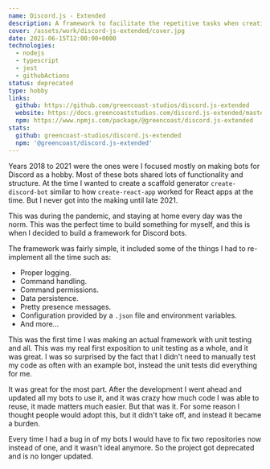 ```yaml
---
name: Discord.js - Extended
description: A framework to facilitate the repetitive tasks when creating Discord bots.
cover: /assets/work/discord-js-extended/cover.jpg
date: 2021-06-15T12:00:00+0000
technologies:
  - nodejs
  - typescript
  - jest
  - githubActions
status: deprecated
type: hobby
links:
  github: https://github.com/greencoast-studios/discord.js-extended
  website: https://docs.greencoaststudios.com/discord.js-extended/master/
  npm: https://www.npmjs.com/package/@greencoast/discord.js-extended
stats:
  github: greencoast-studios/discord.js-extended
  npm: '@greencoast/discord.js-extended'
---
```


Years 2018 to 2021 were the ones were I focused mostly on making bots for Discord as a hobby. Most of these bots shared
lots of functionality and structure. At the time I wanted to create a scaffold generator `create-discord-bot` similar to
how `create-react-app` worked for React apps at the time. But I never got into the making until late 2021.

This was during the pandemic, and staying at home every day was the norm. This was the perfect time to build something
for myself, and this is when I decided to build a framework for Discord bots.

The framework was fairly simple, it included some of the things I had to re-implement all the time such as:

* Proper logging.
* Command handling.
* Command permissions.
* Data persistence.
* Pretty presence messages.
* Configuration provided by a `.json` file and environment variables.
* And more...

This was the first time I was making an actual framework with unit testing and all. This was my real first exposition
to unit testing as a whole, and it was great. I was so surprised by the fact that I didn't need to manually test my
code as often with an example bot, instead the unit tests did everything for me.

It was great for the most part. After the development I went ahead and updated all my bots to use it, and it was crazy
how much code I was able to reuse, it made matters much easier. But that was it. For some reason I thought people would
adopt this, but it didn't take off, and instead it became a burden.

Every time I had a bug in of my bots I would have to fix two repositories now instead of one, and it wasn't ideal anymore.
So the project got deprecated and is no longer updated.
